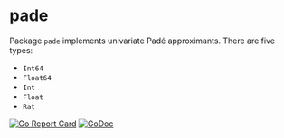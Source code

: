 # pade

Package `pade` implements univariate Padé approximants. There are five types:

* `Int64`
* `Float64`
* `Int`
* `Float`
* `Rat`

[![Go Report Card](https://goreportcard.com/badge/gojp/goreportcard)](https://goreportcard.com/report/github.com/meirizarrygelpi/numbers/pade) [![GoDoc](https://godoc.org/github.com/meirizarrygelpi/numbers/pade?status.svg)](https://godoc.org/github.com/meirizarrygelpi/numbers/pade)